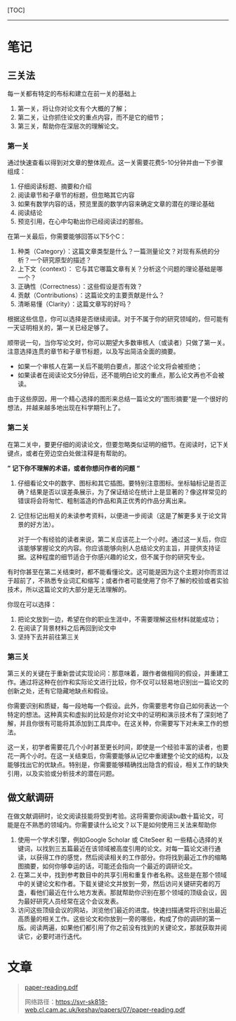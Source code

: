 [TOC]

---

# 笔记

## 三关法

每一关都有特定的布标和建立在前一关的基础上

1. 第一关，将让你对论文有个大概的了解；
2. 第二关，让你抓住论文的重点内容，而不是它的细节；
3. 第三关，帮助你在深层次的理解论文。

### 第一关

通过快速查看以得到对文章的整体观点。这一关需要花费5-10分钟并由一下步骤组成：

1. 仔细阅读标题、摘要和介绍
2. 阅读章节和子章节的标题，但忽略其它内容
3. 如果有数学内容的话，预览里面的数学内容来确定文章的潜在的理论基础
4. 阅读结论
5. 预览引用，在心中勾勒出你已经阅读过的那些。

在第一关最后，你需要能够回答以下5个C：

1. 种类（Category）：这篇文章类型是什么？一篇测量论文？对现有系统的分析？一个研究原型的描述？
2. 上下文（context）： 它与其它哪篇文章有关？分析这个问题的理论基础是哪一个？
3. 正确性（Correctness）：这些假设是否有效？
4. 贡献（Contributions）：这篇论文的主要贡献是什么？
5. 清晰易懂（Clarity）：这篇文章写的好吗？

根据这些信息，你可以选择是否继续阅读。对于不属于你的研究领域的，但可能有一天证明相关的，第一关已经足够了。

顺带说一句，当你写论文时，你可以期望大多数审核人（或读者）只做了第一关。注意选择连贯的章节和子章节标题，以及写出简洁全面的摘要。

- 如果一个审核人在第一关后不能明白要点，那这个论文将会被拒绝；
- 如果读者在阅读论文5分钟后，还不能明白论文的重点，那么论文再也不会被读。

由于这些原因，用一个精心选择的图形来总结一篇论文的”图形摘要“是一个很好的想法，并越来越多地出现在科学期刊上了。

### 第二关

在第二关中，要更仔细的阅读论文，但要忽略类似证明的细节。在阅读时，记下关键点，或者在旁边空白处做注释是有帮助的。

**” 记下你不理解的术语，或者你想问作者的问题 “**

1. 仔细看论文中的数字、图标和其它插图。要特别注意图标。坐标轴标记是否正确？结果是否以误差条展示，为了保证结论在统计上是显著的？像这样常见的错误将会将匆忙、粗制滥造的作品和真正优秀的作品分离出来。

2. 记住标记出相关的未读参考资料，以便进一步阅读（这是了解更多关于论文背景的好方法）。
   
   对于一个有经验的读者来说，第二关应该花上一个小时。通过这一关后，你应该能够掌握论文的内容。你应该能够向别人总结论文的主旨，并提供支持证据。这种程度的细节适合于你感兴趣的论文，但不属于你的研究专业。

有时你甚至在第二关结束时，都不能看懂论文。这可能是因为这个主题对你而言过于超前了，不熟悉专业词汇和缩写；或者作者可能使用了你不了解的校验或者实验技术，所以这篇论文的大部分是无法理解的。

你现在可以选择：

1. 把论文放到一边，希望在你的职业生涯中，不需要理解这些材料就能成功；
2. 在阅读了背景材料之后再回到论文中
3. 坚持下去并前往第三关

### 第三关

第三关的关键在于重新尝试实现论问：那意味着，跟作者做相同的假设，并重建工作。通过将这种在创作和实际论文进行比较，你不仅可以轻易地识别出一篇论文的创新之处，还有它隐藏地缺点和假设。

你需要识别和质疑，每一段地每一个假设。此外，你需要思考你自己如何表达一个特定的想法。这种真实和虚拟的比较是你对论文中的证明和演示技术有了深刻地了解，并且你很有可能将其添加到工具库中。在这关种，你需要写下对未来工作的想法。

这一关，初学者需要花几个小时甚至更长时间，即使是一个经验丰富的读者，也要花一两个小时。在这一关结束后，你需要能够从记忆中重建整个论文的结构，以及能够找出它的优缺点。特别是，你需要能够精确找出隐含的假设，相关工作的缺失引用，以及实验或分析技术的潜在问题。

## 做文献调研

在做文献调研时，论文阅读技能将受到考验。这将需要你阅读bu数十篇论文，可能是在不熟悉的领域内。你需要读什么论文？以下是如何使用三关法来帮助你

1. 使用一个学术引擎，例如Google Scholar 或 CiteSeer 和 一些精心选择的关键词，以找到三五篇最近在该领域被高度引用的论文。对每一篇论文进行通读，以获得工作的感觉，然后阅读相关的工作部分。你将找到最近工作的缩略图摘要，如何你够幸运的话，可能还会指向一个最近的调研论文。
2. 在第二关中，找到参考数目中的共享引用和重复作者名称。这些是在那个领域中的关键论文和作者。下载关键论文并放到一旁，然后访问关键研究者的万盏，看他们最近在什么地方发表。那就帮助你识别在那个领域的顶级会议，因为最好研究人员经常在这个会议发表。
3. 访问这些顶级会议的网站，浏览他们最近的进度。快速扫描通常将识别出最近高质量的相关工作。这些论文和你放到一旁的哪些，构成了你的调研的第一版。阅读两遍，如果他们都引用了你之前没有找到的关键论文，那就获取并阅读它，必要时进行迭代。

# 文章

> [paper-reading.pdf](paper-reading.pdf) 
> 
> 网络路径：https://svr-sk818-web.cl.cam.ac.uk/keshav/papers/07/paper-reading.pdf
